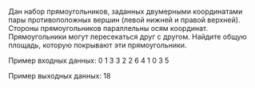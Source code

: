 Дан набор прямоугольников, заданных двумерными координатами пары противоположных вершин (левой нижней и правой верхней). Стороны прямоугольников параллельны осям координат.
Прямоугольники могут пересекаться друг с другом.
Найдите общую площадь, которую покрывают эти прямоугольники.

Пример входных данных:
0 1 3 3
2 2 6 4
1 0 3 5

Пример выходных данных:
18